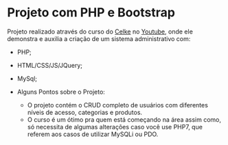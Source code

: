 # Projeto com PHP e Bootstrap

 Projeto realizado através do curso do [Celke](https://www.youtube.com/channel/UC5ClMRHFl8o_MAaO4w7ZYug) no [Youtube](youtube.com), onde ele demonstra e auxilia a criação de um sistema administrativo com:
   * PHP;
   * HTML/CSS/JS/JQuery;
   * MySql;
 
* Alguns Pontos sobre o Projeto:
   
   * O projeto contém o CRUD completo de usuários com diferentes níveis de acesso, categorias e produtos.
   * O curso é um ótimo pra quem está começando na área assim como, só necessita de algumas alterações caso você use PHP7, que referem aos casos de utilizar MySQLi ou PDO.
